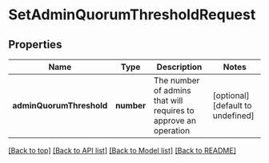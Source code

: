 # SetAdminQuorumThresholdRequest

## Properties

|Name | Type | Description | Notes|
|------------ | ------------- | ------------- | -------------|
|**adminQuorumThreshold** | **number** | The number of admins that will requires to approve an operation | [optional] [default to undefined]|




[[Back to top]](#) [[Back to API list]](../../README.md#documentation-for-api-endpoints) [[Back to Model list]](../../README.md#documentation-for-models) [[Back to README]](../../README.md)
